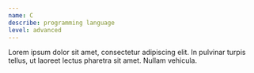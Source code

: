 ```yaml
---
name: C
describe: programming language
level: advanced
---
```

Lorem ipsum dolor sit amet, consectetur adipiscing elit. In pulvinar turpis tellus, ut laoreet lectus pharetra sit amet. Nullam vehicula.